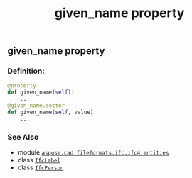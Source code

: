 ﻿---
title: given_name property
second_title: Aspose.CAD for Python via .NET API References
description: 
type: docs
weight: 60
url: /python-net/aspose.cad.fileformats.ifc.ifc4.entities/ifcperson/given_name/
is_root: false
---

## given_name property

### Definition:
```python
@property
def given_name(self):
    ...
@given_name.setter
def given_name(self, value):
    ...
```

### See Also
* module [`aspose.cad.fileformats.ifc.ifc4.entities`](../../)
* class [`IfcLabel`](/cad/python-net/aspose.cad.fileformats.ifc.ifc4.types/ifclabel)
* class [`IfcPerson`](/cad/python-net/aspose.cad.fileformats.ifc.ifc4.entities/ifcperson)
